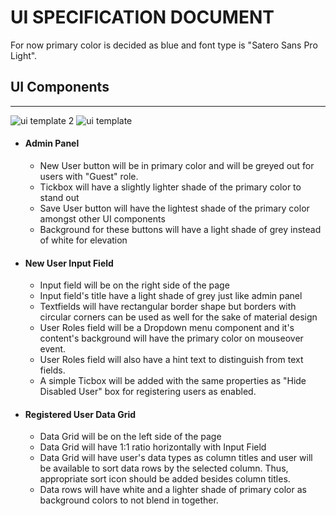 
  
  # UI SPECIFICATION DOCUMENT 
 
 For now primary color is decided as blue and font type is "Satero Sans Pro Light".
 
 
  ## UI Components




  ***
  
![ui template 2](https://user-images.githubusercontent.com/91535994/168990355-4b018142-7d99-45e6-816c-9ed383b98f7b.png)
![ui template](https://user-images.githubusercontent.com/91535994/168990359-7010d65a-a5f8-47d8-8900-9d6a536858bd.png)
  
- #### Admin Panel
 
  - New User button will be in primary color and will be greyed out for users with "Guest" role.
  - Tickbox will have a slightly lighter shade of the primary color to stand out
  - Save User button will have the lightest shade of the primary color amongst other UI components
  - Background for these buttons will have a light shade of grey instead of white for elevation
- #### New User Input Field
  - Input field will be on the right side of the page 
  -  Input field's title have a light shade of grey just like admin panel
  -  Textfields will have rectangular border shape but borders with circular corners can be used as well for the sake of material design
  -  User Roles field will be a Dropdown menu component and it's content's background will have the primary color on mouseover event.
  -  User Roles field will also have a hint text to distinguish from text fields.
  -  A simple Ticbox will be added with the same properties as "Hide Disabled User" box for registering users as enabled.
- #### Registered User Data Grid
  - Data Grid will be on the left side of the page
  - Data Grid will have 1:1 ratio horizontally with Input Field
  - Data Grid will have user's data types as column titles and user will be available to sort data rows by the selected column. Thus, appropriate sort icon should be added besides column titles.
  - Data rows will have white and a lighter shade of primary color as background colors to not blend in together. 
